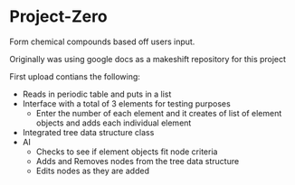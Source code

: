 # Project-Zero
Form chemical compounds based off users input. 

Originally was using google docs as a makeshift repository for this project

First upload contians the following:
- Reads in periodic table and puts in a list
- Interface with a total of 3 elements for testing purposes
  - Enter the number of each element and it creates of list of element objects and adds each individual element
- Integrated tree data structure class
- AI
  - Checks to see if element objects fit node criteria
  - Adds and Removes nodes from the tree data structure
  - Edits nodes as they are added
